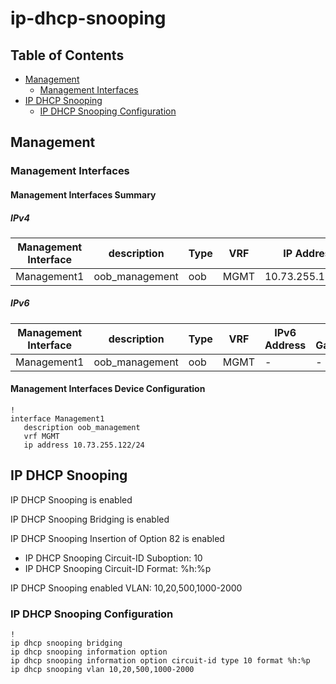# ip-dhcp-snooping

## Table of Contents

- [Management](#management)
  - [Management Interfaces](#management-interfaces)
- [IP DHCP Snooping](#ip-dhcp-snooping)
  - [IP DHCP Snooping Configuration](#ip-dhcp-snooping-configuration)

## Management

### Management Interfaces

#### Management Interfaces Summary

##### IPv4

| Management Interface | description | Type | VRF | IP Address | Gateway |
| -------------------- | ----------- | ---- | --- | ---------- | ------- |
| Management1 | oob_management | oob | MGMT | 10.73.255.122/24 | 10.73.255.2 |

##### IPv6

| Management Interface | description | Type | VRF | IPv6 Address | IPv6 Gateway |
| -------------------- | ----------- | ---- | --- | ------------ | ------------ |
| Management1 | oob_management | oob | MGMT | - | - |

#### Management Interfaces Device Configuration

```eos
!
interface Management1
   description oob_management
   vrf MGMT
   ip address 10.73.255.122/24
```

## IP DHCP Snooping

IP DHCP Snooping is enabled

IP DHCP Snooping Bridging is enabled

IP DHCP Snooping Insertion of Option 82 is enabled
- IP DHCP Snooping Circuit-ID Suboption: 10
- IP DHCP Snooping Circuit-ID Format: %h:%p

IP DHCP Snooping enabled VLAN: 10,20,500,1000-2000

### IP DHCP Snooping Configuration

```eos
!
ip dhcp snooping bridging
ip dhcp snooping information option
ip dhcp snooping information option circuit-id type 10 format %h:%p
ip dhcp snooping vlan 10,20,500,1000-2000
```
